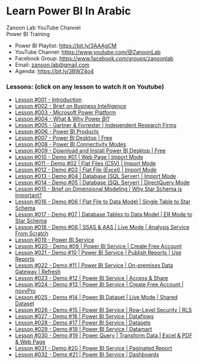 # Learn Power BI In Arabic
Zanoon Lab YouTube Channel<br/>
Power BI Training<br/>

- Power BI Playlist:  https://bit.ly/3AAAgCM
- YouTube Channel: https://www.youtube.com/@ZanoonLab
- Facebook Group: https://www.facebook.com/groups/zanoonlab
- Email: zanoon.lab@gmail.com
- Agenda: https://bit.ly/3BWZ4o4

### Lessons: (click on any lesson to watch it on Youtube)
- [Lesson #001 - Introduction](https://youtu.be/P_Nr0FMyn9w)
- [Lesson #002 - Brief on Business Intelligence](https://youtu.be/PIkg4itGFGg)
- [Lesson #003 - Microsoft Power Platform](https://youtu.be/Q5Z7yx_oOPc)
- [Lesson #004 - What & Why Power BI?](https://youtu.be/sCbifot0yUI)
- [Lesson #005 - Gartner & Forrester | Independent Research Firms](https://youtu.be/MTCW3kLSiqs)
- [Lesson #006 - Power BI Products](https://youtu.be/-j52W-BlHyI)
- [Lesson #007 - Power BI Desktop | Free](https://youtu.be/nz9PK3rqJ5U)
- [Lesson #008 - Power BI Connectivity Modes](https://youtu.be/GinvtS0yMYk)
- [Lesson #009 - Download and Install Power BI Desktop | Free](https://youtu.be/q6yADBBHUHM)
- [Lesson #010 - Demo #01 | Web Page | Import Mode](https://youtu.be/RLwYOgEUrmQ)
- [Lesson #011 - Demo #02 | Flat Files (CSV) | Import Mode](https://youtu.be/imo62t3xJpA)
- [Lesson #012 - Demo #03 | Flat File (Excel) | Import Mode](https://youtu.be/GEqpVwzFWq4)
- [Lesson #013 - Demo #04 | Database (SQL Server) | Import Mode](https://youtu.be/nNLy0MIn_Jw)
- [Lesson #014 - Demo #05 | Database (SQL Server) | DirectQuery Mode](https://youtu.be/i_R6ClQtzZ0)
- [Lesson #015 - Brief on Dimensional Modeling | Why Star Schema is Important?](https://youtu.be/mTYsJkuzrr8)
- [Lesson #016 - Demo #06 | Flat File to Data Model | Single Table to Star Schema](https://youtu.be/kcivtpyExEk)
- [Lesson #017 - Demo #07 | Database Tables to Data Model | ER Mode to Star Schema](https://youtu.be/Yv1Ic0rPXN0)
- [Lesson #018 - Demo #08 | SSAS & AAS | Live Mode | Analysis Service From Scratch](https://youtu.be/_qvSFe5e9RM)
- [Lesson #019 - Power BI Service](https://youtu.be/GO-n_i7E-Yk)
- [Lesson #020 - Demo #09 | Power BI Service | Create Free Account](https://youtu.be/z4ElaywUr80)
- [Lesson #021 - Demo #10 | Power BI Service | Publish Reports | Use Reports](https://youtu.be/Z5U2xY9LdJ0)
- [Lesson #022 - Demo #11 | Power BI Service | On-premises Data Gateway | Refresh](https://youtu.be/7Dy5fcchvP4)
- [Lesson #023 - Demo #12 | Power BI Service | Access & Share](https://youtu.be/Z6c16gXe2kc)
- [Lesson #024 - Demo #13 | Power BI Service | Create Free Account | novyPro](https://youtu.be/LO-UZ6RMbJU)
- [Lesson #025 - Demo #14 | Power BI Dataset | Live Mode | Shared Dataset](https://youtu.be/u0A5OhZPUsU)
- [Lesson #026 - Demo #15 | Power BI Service | Row-Level Security | RLS](https://youtu.be/9XzJ-EC8K_g)
- [Lesson #027 - Demo #16 | Power BI Service | Dataflows](https://youtu.be/X8H5R2DbBLQ)
- [Lesson #028 - Demo #17 | Power BI Service | Datasets](https://youtu.be/G48frTf9Zxw)
- [Lesson #029 - Demo #18 | Power BI Service | Datamart](https://youtu.be/t8fEPwYI_Og)
- [Lesson #030 - Demo #19 | Power Query | Transform Data | Excel & PDF & Web Page](https://youtu.be/R14AHF0mvrc)
- [Lesson #031 - Demo #20 | Power BI Service | Paginated Report](https://youtu.be/JDG5JKJHBT8)
- [Lesson #032 - Demo #21 | Power BI Service | Dashboards](https://youtu.be/WeZ0alqP1RU)
